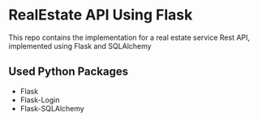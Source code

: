 # RealEstate API Using Flask

This repo contains the implementation for a real estate service Rest API, implemented using Flask and SQLAlchemy 

## Used Python Packages
- Flask
- Flask-Login
- Flask-SQLAlchemy